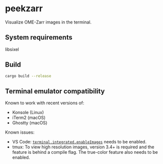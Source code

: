 # peekzarr

Visualize OME-Zarr images in the terminal.

## System requirements

libsixel

## Build

```sh
cargo build --release
```

## Terminal emulator compatibility

Known to work with recent versions of:

- Konsole (Linux)
- iTerm2 (macOS)
- Ghostty (macOS)

Known issues:

- VS Code: [`terminal.integrated.enableImages`](vscode://settings/terminal.integrated.enableImages) needs to be enabled.
- tmux: To view high resolution images, version 3.4+ is required and the feature is behind a compile flag. The true-color feature also needs to be enabled.
